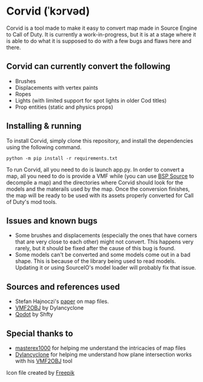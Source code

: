 # Corvid (ˈkɔrvəd)
Corvid is a tool made to make it easy to convert map made in Source Engine to Call of Duty. It is currently a work-in-progress, but it is at a stage where it is able to do what it is supposed to do with a few bugs and flaws here and there.

## Corvid can currently convert the following
- Brushes
- Displacements with vertex paints
- Ropes
- Lights (with limited support for spot lights in older Cod titles)
- Prop entities (static and physics props)

## Installing & running
To install Corvid, simply clone this repository, and install the dependencies using the following command.

```
python -m pip install -r requirements.txt
```
To run Corvid, all you need to do is launch app.py. In order to convert a map, all you need to do is provide a VMF while (you can use [BSP Source](https://github.com/ata4/bspsrc/releases) to decompile a map) and the directories where Corvid should look for the models and the materails used by the map. Once the conversion finishes, the map will be ready to be used with its assets properly converted for Call of Duty's mod tools.

## Issues and known bugs
- Some brushes and displacements (especially the ones that have corners that are very close to each other) might not convert. This happens very rarely, but it should be fixed after the cause of this bug is found.
- Some models can't be converted and some models come out in a bad shape. This is because of the library being used to read models. Updating it or using SourceIO's model loader will probably fix that issue.

## Sources and references used
- Stefan Hajnoczi's [paper](https://github.com/stefanha/map-files/blob/master/MAPFiles.pdf) on map files.
- [VMF2OBJ](https://github.com/Dylancyclone/VMF2OBJ) by Dylancyclone
- [Qodot](https://github.com/Shfty/qodot-plugin) by Shfty

## Special thanks to
- [masterex1000](https://github.com/masterex1000) for helping me understand the intricacies of map files
- [Dylancyclone](https://github.com/Dylancyclone) for helping me understand how plane intersection works with his [VMF2OBJ](https://github.com/Dylancyclone/VMF2OBJ) tool

Icon file created by [Freepik](https://www.flaticon.com/authors/freepik)